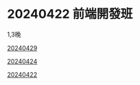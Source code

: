 # 20240422 前端開發班

1,3晚

[20240429](./20240429/readme.md)

[20240424](./20240424/readme.md)

[20240422](./20240422/readme.md)
